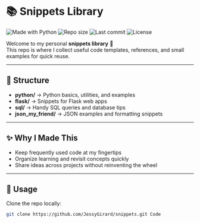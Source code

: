 # 📚 Snippets Library

![Made with Python](https://img.shields.io/badge/Made%20with-Python-3776AB?logo=python&logoColor=white)
![Repo size](https://img.shields.io/github/repo-size/JessyGirard/snippets)
![Last commit](https://img.shields.io/github/last-commit/JessyGirard/snippets)
![License](https://img.shields.io/badge/license-MIT-green)






Welcome to my personal **snippets library** 🎉  
This repo is where I collect useful code templates, references, and small examples for quick reuse.

---

## 📂 Structure

- **python/** → Python basics, utilities, and examples  
- **flask/** → Snippets for Flask web apps  
- **sql/** → Handy SQL queries and database tips  
- **json_my_friend/** → JSON examples and formatting snippets  

---

## ✨ Why I Made This

- Keep frequently used code at my fingertips  
- Organize learning and revisit concepts quickly  
- Share ideas across projects without reinventing the wheel  

---

## 🚀 Usage

Clone the repo locally:
```bash
git clone https://github.com/JessyGirard/snippets.git Code

